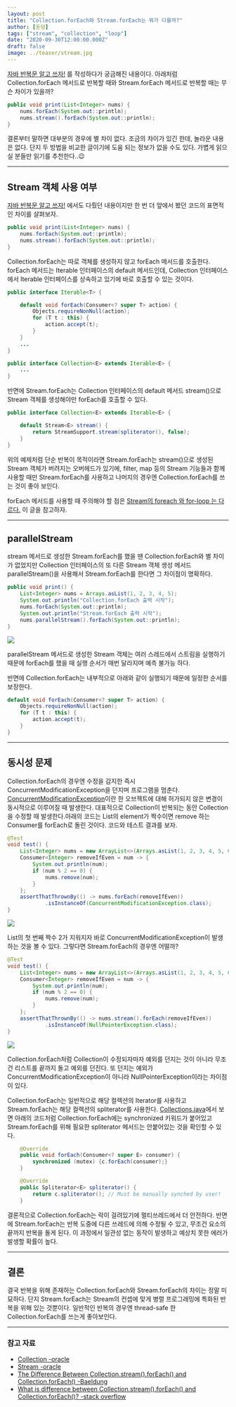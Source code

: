 ```yaml
---
layout: post  
title: "Collection.forEach와 Stream.forEach는 뭐가 다를까?"  
author: [둔덩]
tags: ["stream", "collection", "loop"]
date: "2020-09-30T12:00:00.000Z"
draft: false
image: ../teaser/stream.jpg
---
```


[자바 반복문 알고 쓰자!](https://woowacourse.github.io/tecoble/2020-08-31-java-loop) 를 작성하다가 궁금해진 내용이다. 아래처럼 Collection.forEach 메서드로 반복할 때와 Stream.forEach 메서드로 반복할 때는 무슨 차이가 있을까?

```java
public void print(List<Integer> nums) {
    nums.forEach(System.out::println);
    nums.stream().forEach(System.out::println);
}
```

결론부터 말하면 대부분의 경우에 별 차이 없다. 조금의 차이가 있긴 한데, 놀라운 내용은 없다. 단지 두 방법을 비교한 글이기에 도움 되는 정보가 없을 수도 있다. 가볍게 읽으실 분들만 읽기를 추천한다..😉

---

## Stream 객체 사용 여부

[자바 반복문 알고 쓰자!](https://woowacourse.github.io/tecoble/2020-08-31-java-loop) 에서도 다뤘던 내용이지만 한 번 더 앞에서 봤던 코드의 표면적인 차이를 살펴보자.

```java
public void print(List<Integer> nums) {
    nums.forEach(System.out::println);
    nums.stream().forEach(System.out::println);
}
```

Collection.forEach는 따로 객체를 생성하지 않고 forEach 메서드를 호출한다. forEach 메서드는 Iterable 인터페이스의 default 메서드인데, Collection 인터페이스에서 Iterable 인터페이스를 상속하고 있기에 바로 호출할 수 있는 것이다.

```java
public interface Iterable<T> {

    default void forEach(Consumer<? super T> action) {
        Objects.requireNonNull(action);
        for (T t : this) {
            action.accept(t);
        }
    }
    ...
}

public interface Collection<E> extends Iterable<E> {
    ...
}
```

반면에 Stream.forEach는 Collection 인터페이스의 default 메서드 stream()으로 Stream 객체를 생성해야만 forEach를 호출할 수 있다.

```java
public interface Collection<E> extends Iterable<E> {

    default Stream<E> stream() {
        return StreamSupport.stream(spliterator(), false);
    }
}
```

위의 예제처럼 단순 반복이 목적이라면 Stream.forEach는 stream()으로 생성된 Stream 객체가 버려지는 오버헤드가 있기에, filter, map 등의 Stream 기능들과 함께 사용할 때만 Stream.forEach를 사용하고 나머지의 경우엔 Collection.forEach를 쓰는 것이 좋아 보인다.

forEach 메서드를 사용할 때 주의해야 할 점은 [Stream의 foreach 와 for-loop 는 다르다.](https://woowacourse.github.io/tecoble/2020-05-14-foreach-vs-forloop) 이 글을 참고하자.

---

## parallelStream

stream 메서드로 생성한 Stream.forEach를 했을 땐 Collection.forEach와 별 차이가 없었지만 Collection 인터페이스의 또 다른 Stream 객체 생성 메서드 parallelStream()을 사용해서 Stream.forEach를 한다면 그 차이점이 명확하다.

```java
public void print() {
    List<Integer> nums = Arrays.asList(1, 2, 3, 4, 5);
    System.out.println("Collection.forEach 출력 시작");
    nums.forEach(System.out::println);
    System.out.println("Stream.forEach 출력 시작");
    nums.parallelStream().forEach(System.out::println);
}
```

![](../images/2020-09-30-for-each-result1.png)

parallelStream 메서드로 생성한 Stream 객체는 여러 스레드에서 스트림을 실행하기 때문에 forEach를 했을 때 실행 순서가 매번 달라지며 예측 불가능 하다.

반면에 Collection.forEach는 내부적으로 아래와 같이 실행되기 때문에 일정한 순서를 보장한다.

```java
default void forEach(Consumer<? super T> action) {
    Objects.requireNonNull(action);
    for (T t : this) {
        action.accept(t);
    }
}
```

---

## 동시성 문제

Collection.forEach의 경우엔 수정을 감지한 즉시 ConcurrentModificationException을 던지며 프로그램을 멈춘다. [ConcurrentModificationException](https://docs.oracle.com/javase/7/docs/api/java/util/ConcurrentModificationException.html)이란 한 오브젝트에 대해 허가되지 않은 변경이 동시적으로 이루어질 때 발생한다. 대표적으로 Collection이 반복되는 동안 Collection을 수정할 때 발생한다.아래의 코드는 List의 element가 짝수이면 remove 하는 Consumer를 forEach로 돌린 것이다. 코드와 테스트 결과를 보자.

```java
@Test
void test() {
    List<Integer> nums = new ArrayList<>(Arrays.asList(1, 2, 3, 4, 5, 6));
    Consumer<Integer> removeIfEven = num -> {
        System.out.println(num);
        if (num % 2 == 0) {
            nums.remove(num);
        }
    };
    assertThatThrownBy(() -> nums.forEach(removeIfEven))
            .isInstanceOf(ConcurrentModificationException.class);
}
```

![](../images/2020-09-30-for-each-result2.png)

List의 첫 번째 짝수 2가 지워지자 바로 ConcurrentModificationException이 발생하는 것을 볼 수 있다. 그렇다면 Stream.forEach의 경우엔 어떨까?

```java
@Test
void test() {
    List<Integer> nums = new ArrayList<>(Arrays.asList(1, 2, 3, 4, 5, 6));
    Consumer<Integer> removeIfEven = num -> {
        System.out.println(num);
        if (num % 2 == 0) {
            nums.remove(num);
        }
    };
    assertThatThrownBy(() -> nums.stream().forEach(removeIfEven))
            .isInstanceOf(NullPointerException.class);
}
```

![](../images/2020-09-30-for-each-result3.png)

Collection.forEach처럼 Collection이 수정되자마자 예외를 던지는 것이 아니라 무조건 리스트를 끝까지 돌고 예외를 던진다. 또 던지는 예외가 ConcurrentModificationException이 아니라 NullPointerException이라는 차이점이 있다.

Collection.forEach는 일반적으로 해당 컬렉션의 Iterator를 사용하고 Stream.forEach는 해당 컬렉션의 spliterator를 사용한다. [Collections.java](http://hg.openjdk.java.net/jdk8/jdk8/jdk/file/jdk8-b132/src/share/classes/java/util/Collections.java#l2121)에서 보면 아래의 코드처럼 Collection.forEach에는 synchronized 키워드가 붙어있고 Stream.forEach를 위해 필요한 spliterator 메서드는 안붙어있는 것을 확인할 수 있다.

```java
    @Override
    public void forEach(Consumer<? super E> consumer) {
        synchronized (mutex) {c.forEach(consumer);}
    }

    @Override
    public Spliterator<E> spliterator() {
        return c.spliterator(); // Must be manually synched by user!
    }
```

결론적으로 Collection.forEach는 락이 걸려있기에 멀티쓰레드에서 더 안전하다. 반면에 Stream.forEach는 반복 도중에 다른 쓰레드에 의해 수정될 수 있고, 무조건 요소의 끝까지 반복을 돌게 된다. 이 과정에서 일관성 없는 동작이 발생하고 예상치 못한 에러가 발생할 확률이 높다.

---

## 결론

결국 반복을 위해 존재하는 Collection.forEach와 Stream.forEach의 차이는 정말 미묘하다. 단지 Stream.forEach는 Stream의 컨셉에 맞게 병렬 프로그래밍에 특화된 반복을 위해 있는 것뿐이다. 일반적인 반복의 경우엔 thread-safe 한 Collection.forEach를 쓰는게 좋아보인다.

---

### 참고 자료

-   [Collection -oracle](https://docs.oracle.com/javase/8/docs/api/index.html)
-   [Stream -oracle](https://docs.oracle.com/javase/8/docs/api/java/util/stream/Stream.html)
-   [The Difference Between Collection.stream().forEach() and Collection.forEach() -Baeldung](https://www.baeldung.com/java-collection-stream-foreach)
-   [What is difference between Collection.stream().forEach() and Collection.forEach()? -stack overflow](https://stackoverflow.com/questions/23218874/what-is-difference-between-collection-stream-foreach-and-collection-foreach)
